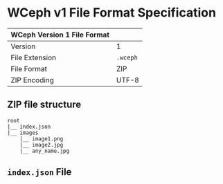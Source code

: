 WCeph v1 File Format Specification
===================================

WCeph Version 1 File Format |    |           
---------------|------------------
Version        | 1
File Extension | `.wceph`
File Format    | ZIP
ZIP Encoding   | UTF-8

## ZIP file structure
```
root
|__ index.json
|__ images
    |__ image1.png
    |__ image2.jpg
    |__ any_name.jpg  
```

## `index.json` File
